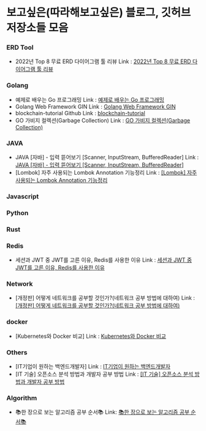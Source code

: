# 보고싶은(따라해보고싶은) 블로그, 깃허브 저장소들 모음

### ERD Tool
- 2022년 Top 8 무료 ERD 다이어그램 툴 리뷰 Link : [2022년 Top 8 무료 ERD 다이어그램 툴 리뷰](https://gitmind.com/kr/er-diagram-tool.html)

### Golang
- 예제로 배우는 Go 프로그래밍 Link : [예제로 배우는 Go 프로그래밍](http://golang.site/)
- Golang Web Framework GIN Link : [Golang Web Framework GIN](https://gin-gonic.com/)
- blockchain-tutorial Github Link : [blockchain-tutorial](https://github.com/mingrammer/blockchain-tutorial)
- GO 가비지 컬렉션(Garbage Collection) Link : [GO 가비지 컬렉션(Garbage Collection)](https://artist-developer.tistory.com/13)


### JAVA
- JAVA [자바] - 입력 뜯어보기 [Scanner, InputStream, BufferedReader] Link : [JAVA [자바] - 입력 뜯어보기 [Scanner, InputStream, BufferedReader]](https://st-lab.tistory.com/41)
- [Lombok] 자주 사용되는 Lombok Annotation 기능정리 Link : [[Lombok] 자주 사용되는 Lombok Annotation 기능정리](https://haenny.tistory.com/387)


### Javascript



### Python



### Rust


### Redis
- 세션과 JWT 중 JWT를 고른 이유, Redis를 사용한 이유 Link : [세션과 JWT 중 JWT를 고른 이유, Redis를 사용한 이유](https://velog.io/@lluna/%EC%84%B8%EC%85%98%EA%B3%BC-JWT-%EC%A4%91-JWT%EB%A5%BC-%EA%B3%A0%EB%A5%B8-%EC%9D%B4%EC%9C%A0-Redis%EB%A5%BC-%EC%82%AC%EC%9A%A9%ED%95%9C-%EC%9D%B4%EC%9C%A0)


### Network
- [개정판] 어떻게 네트워크를 공부할 것인가?(네트워크 공부 방법에 대하여) Link : [[개정판] 어떻게 네트워크를 공부할 것인가?(네트워크 공부 방법에 대하여)](https://covenant.tistory.com/222)


### docker
- [Kubernetes와 Docker 비교] Link : [Kubernetes와 Docker 비교](https://www.atlassian.com/ko/microservices/microservices-architecture/kubernetes-vs-docker)


### Others
- [IT기업이 원하는 백엔드개발자] Link : [IT기업이 원하는 백엔드개발자](https://velog.io/@ngngs/IT기업이-원하는-백엔드개발자)
- [IT 기술] 오픈소스 분석 방법과 개발자 공부 방법 Link : [[IT 기술] 오픈소스 분석 방법과 개발자 공부 방법](https://development-crow.tistory.com/21)


### Algorithm
- 📚한 장으로 보는 알고리즘 공부 순서📚 Link: [📚한 장으로 보는 알고리즘 공부 순서📚](https://velog.io/@ngngs/%ED%95%9C-%EC%9E%A5%EC%9C%BC%EB%A1%9C-%EB%B3%B4%EB%8A%94-%EC%95%8C%EA%B3%A0%EB%A6%AC%EC%A6%98)
